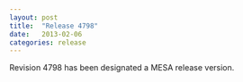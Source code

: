 ```yaml
---
layout: post
title:  "Release 4798"
date:   2013-02-06
categories: release
---
```


Revision 4798 has been designated a MESA release version.
